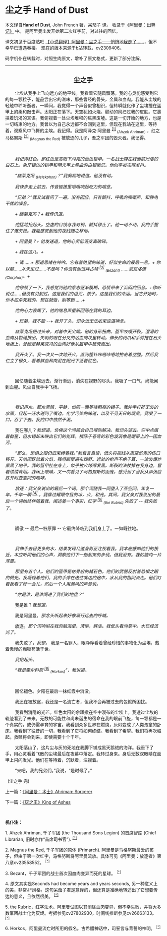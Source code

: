 # 尘之手 Hand of Dust

本文译自**Hand of Dust**, John French 著，呆茄子 译。
收录于[《阿里曼：出奔记》](../AhrimanExodusIndex.md) 中。
是阿里曼出发开始第二次红字前，对过往的回忆。

译文初见于百度贴吧 [【小说翻译】阿里曼：尘之手——悄悄地我走了……](http://tieba.baidu.com/p/3079138833)，但不幸早已遭遇吞楼。
现在的版本来源于b站转载，cv2309406。

码字机仆在转载时，对照生肉原文，增补了原文格式，更新了部分注解。

---

<div align="center">
<h2>尘之手</h2>
</div>

        尘埃从我手上飞向远方的地平线。我看着它随风飘荡。我的心灵能感受到它的每一颗粒子，能品尝出它的滋味，那些曾经的骨头，金属和血肉。我能从尘埃的轻触中聆听逝者。一瞬间，我觉得一个声音似曾相识，但转瞬就化作了尘埃撞在盔甲上的柔和敲击声。太阳正在落下。天空犹如火烧。颤动的风扫过我的皮肤。它裹挟着饥渴的耳语。我俯视着一处尘埃堆积的焦黑废墟。这是一切开始的地方，也是一切结束的地方。我曾以为自己永远都不会回到这里，但现在我站在这里，等待着，观察风中飞舞的尘埃。我记得。我是阿泽克·阿里曼
<sup>[[1]](#HandOfDust-1)</sup><a name="HandOfDust-1a"></a>
<sub>(Ahzek Ahriman)</sub>
，红之马格努斯
<sup>[[2]](#HandOfDust-2)</sup><a name="HandOfDust-2a"></a>
<sub>(Magnus the Red)</sub>
被放逐的儿子，吾之军团的毁灭者。我记得。

 

        *我记得红色。那红色是高阳下闪亮的血色铠甲。一名战士蹲在我面前光洁的白石上。象牙镶边的铠甲和明光甲上卷曲的白银徽记。他似乎被冻得发抖。*

        *“赫莱克冯 <sub>(Helekphon)</sub>？”我痴痴地说道。他没有动。*

        *我快步走上前去。传音链接里嗡嗡响起吃力的喘息。*

        *“兄弟？”我又试着问了一遍。没有回应。只有颤抖，呼吸的嘶嘶声，和静电干扰的噪音。*

        *+ 赫莱克冯？+ 我传讯道。*

        *他猛地抬起头。空虚的目镜与我对视。颤抖停止了。他一动不动。我的手握住了爆矢枪。我能感觉到他的视线随之移动。*

        *+ 阿里曼？+ 他发送道，他的心灵低语支离破碎。*

        *+ 我在这儿。+*

        *+ 请……+ 那道思绪在呻吟。它有着绝望的味道，好似生命的最后一息。+ 你以前……从未见过……不是吗？你没有到过拜占特
<sup>[[3]](#HandOfDust-3)</sup><a name="HandOfDust-3a"></a>
<sub>(Bezant)</sub> ……或克洛佛 <sub>(Clorphor)</sub>。+*

        *他停顿了一下，我感觉到他的意志逐渐模糊，恐慌带来了沉闷的回音。+你听说过……但没有见到过。这是我们的诅咒，孩子。这是我们的命运。当它开始时，你本应杀死我的。现在就做，别等到……+*

        *他的心力衰竭了，他的喘息声重新回荡在我的耳边。*

        *+ 兄弟，我不能 --+ 我开了头，却永远无法收束这道神念。*

        *赫莱克冯扭过头来，对着中天尖啸。他的身形扭曲。盔甲吱嘎开裂。湿滑的血肉从裂缝挤出。失明的眼在分叉的沾血肉块里转动。伸长的利爪和手臂拖在石头地板上，曾经是赫莱克冯的血肉好像从盔甲中破壳而出。*

        *我开火了。我一次又一次地开火，直到撞针咔嗒咔嗒地拍击着空膛。然后我伫立了很久，看着鲜血和肉泥在阳光下泛着红色。*

 

        回忆随着尘埃远去，渐行渐远，消失在视野的尽头。我吸了一口气，尚能闻到血腥。风尘自我手中飞扬。

 

        *我记得水。那水黑暗，平静，如同一面等待照亮的镜子。我伸手打碎无波的水面，舀起一汪水送到了嘴边。化学污染的味道，以及不见天日的腐臭。我啜了一口，吞了下去。我的口中依然干渴。*

        我在哪儿？*我想道，仿佛这个问题会自己得到解决。我仰头望去。空中点缀着群星，但水镜却未映出它们的光辉。横陈于苍穹的彩色漩涡像是绷带上的一团血污。*

        *“那么，恐惧之眼仍旧束缚着我。”我自言自语，低头将视线从夜空淤青的伤口移开。天地间跃动着火焰，残垣断壁遍布四野。远处的枪声不绝于耳，一波波爆炸熏黑了地平。我的盔甲挂在身上，似乎被火烤得发黑。断裂的法杖掉在我身边，冒着缕缕青烟。我闭上眼睛，又一次看见了马格努斯的面庞，感受到了当我从那张脸跌开时亚空间的咆哮。*

        *放逐：我父亲说出的最后一个词，那个词随我一同堕入了亚空间。年复一年，千年一瞬
<sup> [[4]](#HandOfDust-4)</sup><a name="HandOfDust-4a"></a>
。我穿过耀眼夺目的冰，火，和光。其间，我父亲对我说出的最后一个词始终伴随着我，阐述着一个事实，红字
<sup> [[5]](#HandOfDust-5)</sup><a name="HandOfDust-5a"></a>
<sub>(the Rubric) </sub>失败了 -- 我失败了。*

 

        骄傲 -- 最后一桩原罪 -- 它最终降临到我们身上了。一如既往地。

 

        *我伸手去舀更多的水，结果发现几道身影正注视着我。我本应感知他们的接近，本应听闻他们的心声，洞察他们下一刻到来的步伐。但我没有。我的脑内一片浑噩。*

        *那里有五个人。他们的盔甲是枯骨般的赭石色。他们的武器反射着恐惧之眼的微光。我凝视着他们，我的手停在送往嘴边的途中，水从我的指间流走。他们盯着我看了好一会儿，然后一个人用漏风的声音说。*

        *“你是谁，是谁闯进了我们的地盘？”*

        我是谁？*我想道。*

        我是阿里曼，*那念头听起来好像渐行远去的呼喊。*

        放逐。*那个词响彻在我的脑海里，清晰，鲜活。我低头看向掌中。水已经流光了。*

        我失败了，*我想。* 我是一名罪人，眼睁睁看着曾经珍惜的事物化为尘埃，戴着傲慢的枷锁苟活于世。

        *我抬起头。*

        *“我是霍尔科斯
<sup>[[6]](#HandOfDust-6)</sup><a name="HandOfDust-6a"></a>
<sub>(Horkos)</sub>”，我说道。*

 

        回忆褪色。夕阳在最后一抹红霞中消没。

        我还在被放逐，我还是一名流亡者，但我不会再被过去的包袱所困扰。

        我看到消隐的光芒。红色太阳的余晖撒在空中漫布的尘埃上。我透过尘埃的轨迹看到了未来。无数的可能性和尚未诞生的宿命在我的眼前飞旋，每一颗都是一个真实的，或仍需孕育的宇宙。我看到众多世界在燃烧，灰烬变成了人类孩童的卧床。我看到了往昔的一切，我看到了它将如何终结。我看到了希望。我们将再次崛起。救赎将会到来，即使需要十个千年。

        太阳落山了，这片尘与灰的死地在我脚下铺成黑天鹅绒的海洋。我垂下了手，用心灵看着飞散的尘埃最后在夜幕中落定。我转过身来。身后无数双眼睛在面甲上闪闪发光。他们在等待着，沉默着，注视着。

        “来吧，我的兄弟们。”我说，“是时候了。”

 
(尘之手 完)

上一篇：[《阿里曼：术士》Ahriman: Sorcerer](../AhrimanSorcerer/AhrimanSorcererIndex.md)

下一篇：[《灰之王》King of Ashes](KingOfAshes.md)

 

**机仆注：**

<a name="HandOfDust-1"></a>1. Ahzek Ahriman, 千子军团 (the Thousand Sons Legion) 的首席智库 (Chief Librarian, 旧时亦作“首席司书官”).
<sup>[\[^\]](#HandOfDust-1a)</sup>
        
<a name="HandOfDust-2"></a>2. Magnus the Red, 千子军团的原体 (Primarch). 阿里曼是马格努斯最爱的孩子，但由于第一次红字，马格努斯将阿里曼流放。具体可见《阿里曼：放逐者》第八章cv23558552。
<sup>[\[^\]](#HandOfDust-2a)</sup>

<a name="HandOfDust-3"></a>3. Bezant，千子军团的战士首次因血肉变异而死的星球。
<sup>[\[^\]](#HandOfDust-3a)</sup>

<a name="HandOfDust-4"></a>4. 原文其实是Seconds had become years and years seconds, 另一种意义上的美，非常JF风格。这句呆茄子君是意译的，但还算是准确地转述出了它想要传达的意义，且依然很美。
<sup>[\[^\]](#HandOfDust-4a)</sup>

<a name="HandOfDust-5"></a>5. the Rubric，红字法术。阿里曼试图以其消除血肉变异，但不幸失败，并将大多数军团战士化为灰烬。考据参见cv27802930，时间线推断参见cv26663133。
<sup>[\[^\]](#HandOfDust-5a)</sup>

<a name="HandOfDust-6"></a>6. Horkos，阿里曼流亡时所用的假名。古希腊神话中，司誓言与背誓的神明。
<sup>[\[^\]](#HandOfDust-6a)</sup>


